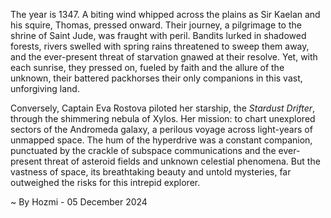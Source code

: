 
The year is 1347.  A biting wind whipped across the plains as Sir Kaelan and his squire, Thomas, pressed onward. Their journey, a pilgrimage to the shrine of Saint Jude, was fraught with peril.  Bandits lurked in shadowed forests, rivers swelled with spring rains threatened to sweep them away, and the ever-present threat of starvation gnawed at their resolve. Yet, with each sunrise, they pressed on, fueled by faith and the allure of the unknown, their battered packhorses their only companions in this vast, unforgiving land.

Conversely,  Captain Eva Rostova piloted her starship, the *Stardust Drifter*, through the shimmering nebula of Xylos.  Her mission: to chart unexplored sectors of the Andromeda galaxy, a perilous voyage across light-years of unmapped space.   The hum of the hyperdrive was a constant companion, punctuated by the crackle of subspace communications and the ever-present threat of asteroid fields and unknown celestial phenomena. But the vastness of space, its breathtaking beauty and untold mysteries, far outweighed the risks for this intrepid explorer.

~ By Hozmi - 05 December 2024

